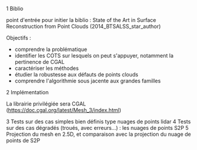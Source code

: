 1    Biblio

point d'entrée pour initier la biblio :
State of the Art in Surface Reconstruction from Point Clouds (2014_BTSALSS_star_author)

Objectifs : 
 * comprendre la problématique 
 * identifier les COTS sur lesquels on peut s'appuyer, notamment la pertinence de CGAL
 * caractériser les méthodes
 * étudier la robustesse aux défauts de points clouds
 * comprendre l'algorithmie sous jacente aux grandes familles

2    Implémentation

La librairie privilégiée sera CGAL (https://doc.cgal.org/latest/Mesh_3/index.html)


3    Tests sur des cas simples bien définis type nuages de points lidar
4    Tests sur des cas dégradés (troués, avec erreurs...) : les nuages de points S2P
5   Projection du mesh en 2.5D, et comparaison avec la projection du nuage de points de S2P

